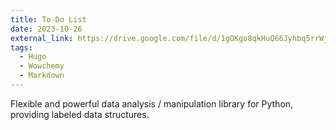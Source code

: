 ```yaml
---
title: To-Do List
date: 2023-10-26
external_link: https://drive.google.com/file/d/1gOKgo8qkHuQ66Jyhbq5rrWjeHcVjnCDV/view?usp=sharing
tags:
  - Hugo
  - Wowchemy
  - Markdown
---
```


Flexible and powerful data analysis / manipulation library for Python, providing labeled data structures.

<!--more-->
